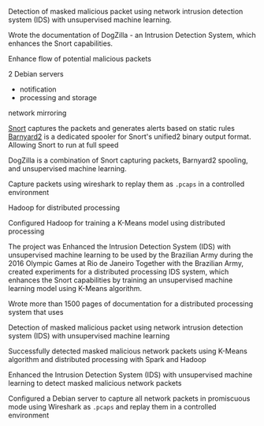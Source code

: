 
Detection of masked malicious packet using network intrusion detection system (IDS) with unsupervised machine learning.

Wrote the documentation of DogZilla - an Intrusion Detection System, which enhances the Snort capabilities.

Enhance flow of potential malicious packets


2 Debian servers
- notification
- processing and storage

network mirroring


[Snort](https://www.snort.org/) captures the packets and generates alerts based on static rules
[Barnyard2](https://github.com/firnsy/barnyard2) is a dedicated spooler for Snort's unified2 binary output format.
Allowing Snort to run at full speed


DogZilla is a combination of Snort capturing packets, Barnyard2 spooling, and unsupervised machine learning.

Capture packets using wireshark to replay them as `.pcaps` in a controlled environment

Hadoop for distributed processing

Configured Hadoop for training a K-Means model using distributed processing


The project was
Enhanced the Intrusion Detection System (IDS) with unsupervised machine learning to be used by the Brazilian Army during the 2016 Olympic Games at Rio de Janeiro
Together with the Brazilian Army,
created experiments for a distributed processing IDS system, which enhances the Snort capabilities by training an unsupervised machine learning model using K-Means algorithm. 

Wrote more than 1500 pages of documentation for a distributed processing system that uses


Detection of masked malicious packet using network intrusion detection system (IDS) with unsupervised machine learning

Successfully detected masked malicious network packets using K-Means algorithm and distributed processing with Spark and Hadoop

Enhanced the Intrusion Detection System (IDS) with unsupervised machine learning to detect masked malicious network packets



Configured a Debian server to capture all network packets in promiscuous mode using Wireshark as `.pcaps` and replay them in a controlled environment
